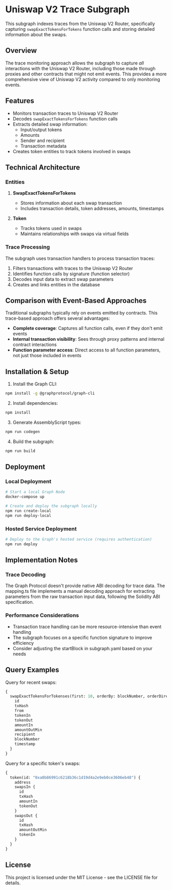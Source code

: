 # Uniswap V2 Trace Subgraph

This subgraph indexes traces from the Uniswap V2 Router, specifically capturing `swapExactTokensForTokens` function calls and storing detailed information about the swaps.

## Overview

The trace monitoring approach allows the subgraph to capture *all* interactions with the Uniswap V2 Router, including those made through proxies and other contracts that might not emit events. This provides a more comprehensive view of Uniswap V2 activity compared to only monitoring events.

## Features

- Monitors transaction traces to Uniswap V2 Router
- Decodes `swapExactTokensForTokens` function calls
- Extracts detailed swap information:
  - Input/output tokens
  - Amounts
  - Sender and recipient
  - Transaction metadata
- Creates token entities to track tokens involved in swaps

## Technical Architecture

### Entities

1. **SwapExactTokensForTokens**
   - Stores information about each swap transaction
   - Includes transaction details, token addresses, amounts, timestamps

2. **Token**
   - Tracks tokens used in swaps
   - Maintains relationships with swaps via virtual fields

### Trace Processing

The subgraph uses transaction handlers to process transaction traces:

1. Filters transactions with traces to the Uniswap V2 Router
2. Identifies function calls by signature (function selector)
3. Decodes input data to extract swap parameters
4. Creates and links entities in the database

## Comparison with Event-Based Approaches

Traditional subgraphs typically rely on events emitted by contracts. This trace-based approach offers several advantages:

- **Complete coverage**: Captures all function calls, even if they don't emit events
- **Internal transaction visibility**: Sees through proxy patterns and internal contract interactions
- **Function parameter access**: Direct access to all function parameters, not just those included in events

## Installation & Setup

1. Install the Graph CLI:
```bash
npm install -g @graphprotocol/graph-cli
```

2. Install dependencies:
```bash
npm install
```

3. Generate AssemblyScript types:
```bash
npm run codegen
```

4. Build the subgraph:
```bash
npm run build
```

## Deployment

### Local Deployment

```bash
# Start a local Graph Node
docker-compose up

# Create and deploy the subgraph locally
npm run create-local
npm run deploy-local
```

### Hosted Service Deployment

```bash
# Deploy to the Graph's hosted service (requires authentication)
npm run deploy
```

## Implementation Notes

### Trace Decoding

The Graph Protocol doesn't provide native ABI decoding for trace data. The mapping.ts file implements a manual decoding approach for extracting parameters from the raw transaction input data, following the Solidity ABI specification.

### Performance Considerations

- Transaction trace handling can be more resource-intensive than event handling
- The subgraph focuses on a specific function signature to improve efficiency
- Consider adjusting the startBlock in subgraph.yaml based on your needs

## Query Examples

Query for recent swaps:

```graphql
{
  swapExactTokensForTokenses(first: 10, orderBy: blockNumber, orderDirection: desc) {
    id
    txHash
    from
    tokenIn
    tokenOut
    amountIn
    amountOutMin
    recipient
    blockNumber
    timestamp
  }
}
```

Query for a specific token's swaps:

```graphql
{
  token(id: "0xa0b86991c6218b36c1d19d4a2e9eb0ce3606eb48") {
    address
    swapsIn {
      id
      txHash
      amountIn
      tokenOut
    }
    swapsOut {
      id
      txHash
      amountOutMin
      tokenIn
    }
  }
}
```

## License

This project is licensed under the MIT License - see the LICENSE file for details. 